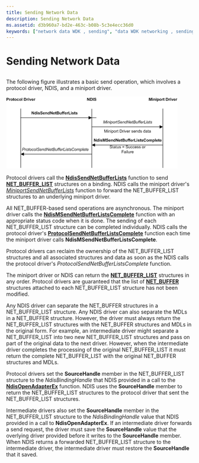 ```yaml
---
title: Sending Network Data
description: Sending Network Data
ms.assetid: d3b960a7-bd2e-463c-b08b-5c3e4ecc36d0
keywords: ["network data WDK , sending", "data WDK networking , sending", "packets WDK networking , sending", "sending data WDK networking"]
---
```


# Sending Network Data


## <a href="" id="ddk-sending-network-data-ng"></a>


The following figure illustrates a basic send operation, which involves a protocol driver, NDIS, and a miniport driver.

![diagram illustrating a basic ndis send operation](images/netbuffersend.png)

Protocol drivers call the [**NdisSendNetBufferLists**](https://msdn.microsoft.com/library/windows/hardware/ff564535) function to send [**NET\_BUFFER\_LIST**](https://msdn.microsoft.com/library/windows/hardware/ff568388) structures on a binding. NDIS calls the miniport driver's [*MiniportSendNetBufferLists*](https://msdn.microsoft.com/library/windows/hardware/ff559440) function to forward the NET\_BUFFER\_LIST structures to an underlying miniport driver.

All NET\_BUFFER-based send operations are asynchronous. The miniport driver calls the [**NdisMSendNetBufferListsComplete**](https://msdn.microsoft.com/library/windows/hardware/ff563668) function with an appropriate status code when it is done. The sending of each NET\_BUFFER\_LIST structure can be completed individually. NDIS calls the protocol driver's [**ProtocolSendNetBufferListsComplete**](https://msdn.microsoft.com/library/windows/hardware/ff570268) function each time the miniport driver calls **NdisMSendNetBufferListsComplete**.

Protocol drivers can reclaim the ownership of the NET\_BUFFER\_LIST structures and all associated structures and data as soon as the NDIS calls the protocol driver's *ProtocolSendNetBufferListsComplete* function.

The miniport driver or NDIS can return the [**NET\_BUFFER\_LIST**](https://msdn.microsoft.com/library/windows/hardware/ff568388) structures in any order. Protocol drivers are guaranteed that the list of [**NET\_BUFFER**](https://msdn.microsoft.com/library/windows/hardware/ff568376) structures attached to each NET\_BUFFER\_LIST structure has not been modified.

Any NDIS driver can separate the NET\_BUFFER structures in a NET\_BUFFER\_LIST structure. Any NDIS driver can also separate the MDLs in a NET\_BUFFER structure. However, the driver must always return the NET\_BUFFER\_LIST structures with the NET\_BUFFER structures and MDLs in the original form. For example, an intermediate driver might separate a NET\_BUFFER\_LIST into two new NET\_BUFFER\_LIST structures and pass on part of the original data to the next driver. However, when the intermediate driver completes the processing of the original NET\_BUFFER\_LIST it must return the complete NET\_BUFFER\_LIST with the original NET\_BUFFER structures and MDLs.

Protocol drivers set the **SourceHandle** member in the NET\_BUFFER\_LIST structure to the *NdisBindingHandle* that NDIS provided in a call to the [**NdisOpenAdapterEx**](https://msdn.microsoft.com/library/windows/hardware/ff563715) function. NDIS uses the **SourceHandle** member to return the NET\_BUFFER\_LIST structures to the protocol driver that sent the NET\_BUFFER\_LIST structures.

Intermediate drivers also set the **SourceHandle** member in the NET\_BUFFER\_LIST structure to the *NdisBindingHandle* value that NDIS provided in a call to **NdisOpenAdapterEx**. If an intermediate driver forwards a send request, the driver must save the **SourceHandle** value that the overlying driver provided before it writes to the **SourceHandle** member. When NDIS returns a forwarded NET\_BUFFER\_LIST structure to the intermediate driver, the intermediate driver must restore the **SourceHandle** that it saved.

 

 






